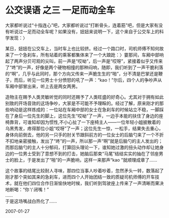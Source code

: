 # 公交误语 之三 一足而动全车

大家都听说过“十指连心”吧，大家都听说过“打断骨头，连着筋”吧，但是大家有没有听说过一足而动全车呢？如果没有，妞妞来说明一下，这个来自于公交车上的科学发现：〉


某日，妞妞在公交车上，当时车上也比较挤。经过一个路口时，司机师傅不知何故来了一个急刹车，所有站着的乘客都集体来了一个大踉跄：〉霎那间，车厢中部响起了两声分贝可观的尖叫，前一声是“哎呦”，后一声是“哎呀”，紧接着似乎又传来了“咚”的一声，好像是两个硬物相撞的那种闷响，随即，我们听到了一声干脆利落的“啊”，几乎与此同时，那个方向又传来一声脆生生的“啪”，分不清是巴掌还是鞭子，而后，听见一位男士十分愤怒的吼了一声：“kao！”尔后，四个人的争吵声从车厢中部冒出来，听上去是两女两男。


造物主在赐予人类灵敏听觉的同时还赐予了人类旺盛的好奇心。尤其对于拥有如此别致的开场音效的这场争吵，大家是不可能不予理睬的。经过了解，原来刚才的那些响动是这样炼成的：一位站在车厢中部的女士在急刹车的时候站立不稳，一脚踩在了身后一位先生的脚上，这位先生“哎呦”了一声，一边手本能的扶住了身边的座椅靠背，可谁知却因为惯性,不小心扯了一下座椅主人——一位年轻小姐披散着的乌黑秀发，疼得那位小姐“哎呀”了一声；这位先生一惊，一松手，结果失去重心，身体向前倒去，他的另一只手的肘关节跟斜前方的一位女士的后脑勺来了一个不折不扣地亲密接触，发出了“咚”的一声，所以那一声“啊”就是后脑勺的主人发出的；而那后脑勺的主人十分郁闷，打算回头理论一下，谁知她过激的扭头动作却让她身边的一位男士受到了意想不到的打击，她脑后那束“马尾”结结实实的抽在了邻座男士的脸上，于是发出了“啪”的一声脆响，这样一来那声“kao ”就顺理成章了……


这个故事的结尾比较耐人寻味，那四位当事人吵着吵着，忽然矛头一转，数落起了刚才那个突如其来的急刹车，进而四个人开始团结一致的质疑司机师傅的开车技术，就在他们四位合作日渐愉快地时候，我们听到驾驶座上传来了一声清晰而果决地断喝：“你丫闭嘴！”<br />
……<br />
于是这场嘴战白热化了……




2007-01-27